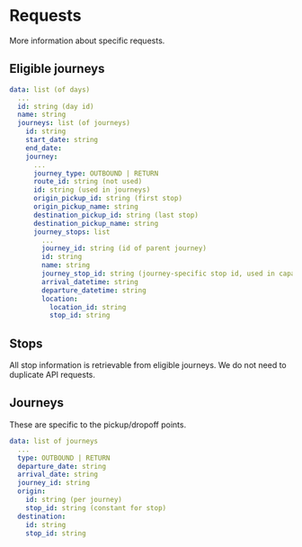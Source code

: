 # Requests

More information about specific requests.

## Eligible journeys

```yaml
data: list (of days)
  ...
  id: string (day id)
  name: string
  journeys: list (of journeys)
    id: string
    start_date: string
    end_date:
    journey:
      ...
      journey_type: OUTBOUND | RETURN
      route_id: string (not used)
      id: string (used in journeys)
      origin_pickup_id: string (first stop)
      origin_pickup_name: string
      destination_pickup_id: string (last stop)
      destination_pickup_name: string
      journey_stops: list
        ...
        journey_id: string (id of parent journey)
        id: string
        name: string
        journey_stop_id: string (journey-specific stop id, used in capacity)
        arrival_datetime: string
        departure_datetime: string
        location:
          location_id: string
          stop_id: string
```

## Stops

All stop information is retrievable from eligible journeys. We do not need to duplicate API requests.

## Journeys

These are specific to the pickup/dropoff points.

```yaml
data: list of journeys
  ...
  type: OUTBOUND | RETURN
  departure_date: string
  arrival_date: string
  journey_id: string
  origin:
    id: string (per journey)
    stop_id: string (constant for stop)
  destination:
    id: string
    stop_id: string
```
